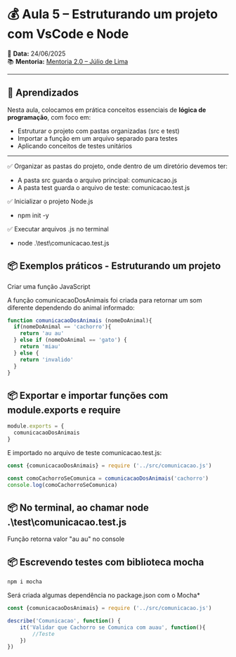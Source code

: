# 💰 Aula 5 – Estruturando um projeto com VsCode e Node
📅 **Data:** 24/06/2025  
📚 **Mentoria:** [Mentoria 2.0 – Júlio de Lima](https://mentoria.juliodelima.com.br/)

---

## 🧠 Aprendizados

Nesta aula, colocamos em prática conceitos essenciais de **lógica de programação**, com foco em:

- Estruturar o projeto com pastas organizadas (src e test)
- Importar a função em um arquivo separado para testes
- Aplicando conceitos de testes unitários

---

✅ Organizar as pastas do projeto, onde dentro de um diretório devemos ter:
- A pasta src guarda o arquivo principal: comunicacao.js
- A pasta test guarda o arquivo de teste: comunicacao.test.js

✅ Inicializar o projeto Node.js
- npm init -y

✅ Executar arquivos .js no terminal
- node .\test\comunicacao.test.js 

## 📦 Exemplos práticos - Estruturando um projeto
Criar uma função JavaScript

A função comunicacaoDosAnimais foi criada para retornar um som diferente dependendo do animal informado:

```javascript
function comunicacaoDosAnimais (nomeDoAnimal){
  if(nomeDoAnimal == 'cachorro'){
    return 'au au'
  } else if (nomeDoAnimal == 'gato') {
    return 'miau'
  } else {
    return 'invalido'
  }
}

```

## 📦 Exportar e importar funções com module.exports e require

```javascript
module.exports = {
  comunicacaoDosAnimais
}

```

E importado no arquivo de teste comunicacao.test.js:

```javascript
const {comunicacaoDosAnimais} = require ('../src/comunicacao.js')

const comoCachorroSeComunica = comunicacaoDosAnimais('cachorro')
console.log(comoCachorroSeComunica)

```

## 📦 No terminal, ao chamar node .\test\comunicacao.test.js 
Função retorna valor "au au" no console


## 📦 Escrevendo testes com biblioteca mocha
```javascript
npm i mocha

```
Será criada algumas dependência no package.json com o Mocha*

```javascript
const {comunicacaoDosAnimais} = require ('../src/comunicacao.js')

describe('Comunicacao', function() {
    it('Validar que Cachorro se Comunica com auau', function(){
        //Teste
    })
})
```

